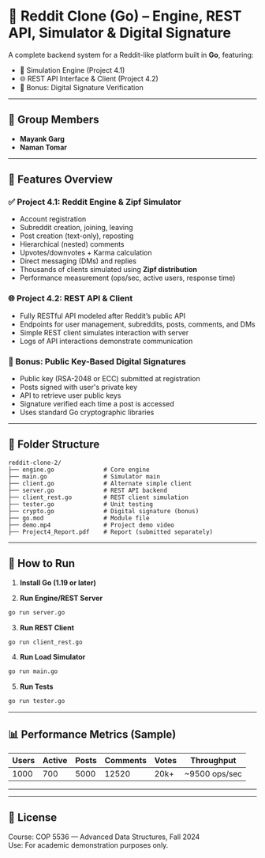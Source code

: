 # 🧵 Reddit Clone (Go) – Engine, REST API, Simulator & Digital Signature

A complete backend system for a Reddit-like platform built in **Go**, featuring:
- 🧠 Simulation Engine (Project 4.1)
- 🌐 REST API Interface & Client (Project 4.2)
- 🔐 Bonus: Digital Signature Verification

---

## 👥 Group Members
- **Mayank Garg**
- **Naman Tomar**

---

## 🔧 Features Overview

### ✅ Project 4.1: Reddit Engine & Zipf Simulator
- Account registration
- Subreddit creation, joining, leaving
- Post creation (text-only), reposting
- Hierarchical (nested) comments
- Upvotes/downvotes + Karma calculation
- Direct messaging (DMs) and replies
- Thousands of clients simulated using **Zipf distribution**
- Performance measurement (ops/sec, active users, response time)

### 🌐 Project 4.2: REST API & Client
- Fully RESTful API modeled after Reddit’s public API
- Endpoints for user management, subreddits, posts, comments, and DMs
- Simple REST client simulates interaction with server
- Logs of API interactions demonstrate communication

### 🔐 Bonus: Public Key-Based Digital Signatures
- Public key (RSA-2048 or ECC) submitted at registration
- Posts signed with user's private key
- API to retrieve user public keys
- Signature verified each time a post is accessed
- Uses standard Go cryptographic libraries

---

## 📁 Folder Structure

```
reddit-clone-2/
├── engine.go              # Core engine
├── main.go                # Simulator main
├── client.go              # Alternate simple client
├── server.go              # REST API backend
├── client_rest.go         # REST client simulation
├── tester.go              # Unit testing
├── crypto.go              # Digital signature (bonus)
├── go.mod                 # Module file
├── demo.mp4               # Project demo video
├── Project4_Report.pdf    # Report (submitted separately)
```

---

## 🚀 How to Run

1. **Install Go (1.19 or later)**

2. **Run Engine/REST Server**

```bash
go run server.go
```

3. **Run REST Client**

```bash
go run client_rest.go
```

4. **Run Load Simulator**

```bash
go run main.go
```

5. **Run Tests**

```bash
go run tester.go
```
---

## 📊 Performance Metrics (Sample)

| Users | Active | Posts | Comments | Votes | Throughput |
|-------|--------|-------|----------|-------|------------|
| 1000  | 700    | 5000  | 12520    | 20k+  | ~9500 ops/sec |

---

---

## 📜 License

Course: COP 5536 — Advanced Data Structures, Fall 2024  
Use: For academic demonstration purposes only.
